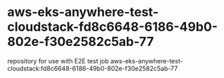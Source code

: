 # aws-eks-anywhere-test-cloudstack-fd8c6648-6186-49b0-802e-f30e2582c5ab-77
repository for use with E2E test job aws-eks-anywhere-test-cloudstack:fd8c6648-6186-49b0-802e-f30e2582c5ab-77
